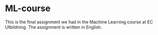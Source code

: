 # ML-course
This is the final assignment we had in the Machine Learning course at EC Utbildning. The assignment is written in English.
